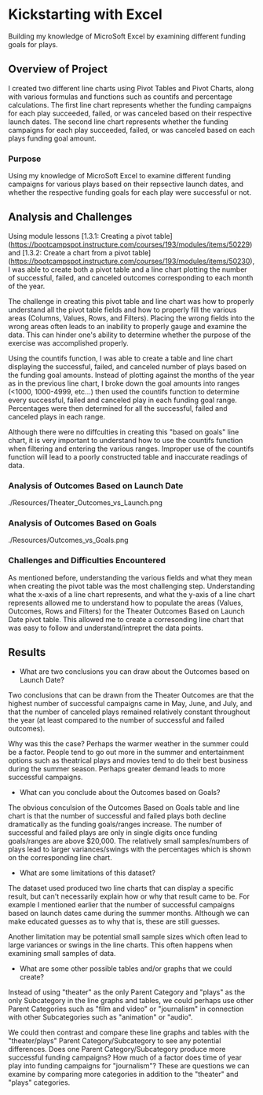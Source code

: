 # Kickstarting with Excel
Building my knowledge of MicroSoft Excel by examining different funding goals for plays.
## Overview of Project
I created two different line charts using Pivot Tables and Pivot Charts, along with various formulas and functions such as countifs and percentage calculations.  The first line chart represents whether the funding campaigns for each play succeeded, failed, or was canceled based on their respective launch dates.  The second line chart represents whether the funding campaigns for each play succeeded, failed, or was canceled based on each plays funding goal amount.
### Purpose
Using my knowledge of MicroSoft Excel to examine different funding campaigns for various plays based on their repsective launch dates, and whether the respective funding goals for each play were successful or not. 
## Analysis and Challenges
Using module lessons [1.3.1: Creating a pivot table] (https://bootcampspot.instructure.com/courses/193/modules/items/50229) and [1.3.2: Create a chart from a pivot table] (https://bootcampspot.instructure.com/courses/193/modules/items/50230), I was able to create both a pivot table and a line chart plotting the number of successful, failed, and canceled outcomes corresponding to each month of the year.

The challenge in creating this pivot table and line chart was how to properly understand all the pivot table fields and how to properly fill the various areas (Columns, Values, Rows, and Filters).  Placing the wrong fields into the wrong areas often leads to an inability to properly gauge and examine the data.  This can hinder one's ability to determine whether the purpose of the exercise was accomplished properly.

Using the countifs function, I was able to create a table and line chart displaying the successful, failed, and canceled number of plays based on the funding goal amounts.  Instead of plotting against the months of the year as in the previous line chart, I broke down the goal amounts into ranges (<1000, 1000-4999, etc...) then used the countifs function to determine every successful, failed and canceled play in each funding goal range.  Percentages were then determined for all the successful, failed and canceled plays in each range. 

Although there were no diffculties in creating this "based on goals" line chart, it is very important to understand how to use the countifs function when filtering and entering the various ranges.  Improper use of the countifs function will lead to a poorly constructed table and inaccurate readings of data.
### Analysis of Outcomes Based on Launch Date

./Resources/Theater_Outcomes_vs_Launch.png

### Analysis of Outcomes Based on Goals

./Resources/Outcomes_vs_Goals.png

### Challenges and Difficulties Encountered
As mentioned before, understanding the various fields and what they mean when creating the pivot table was the most challenging step.  Understanding what the x-axis of a line chart represents, and what the y-axis of a line chart represents allowed me to understand how to populate the areas (Values, Outcomes, Rows and Filters) for the Theater Outcomes Based on Launch Date pivot table.  This allowed me to create a corresonding line chart that was easy to follow and understand/intrepret the data points.  

## Results

- What are two conclusions you can draw about the Outcomes based on Launch Date?

Two conclusions that can be drawn from the Theater Outcomes are that the highest number of successful campaigns came in May, June, and July, and that the number of canceled plays remained relatively constant throughout the year (at least compared to the number of successful and failed outcomes).

Why was this the case?  Perhaps the warmer weather in the summer could be a factor.  People tend to go out more in the summer and entertainment options such as theatrical plays and movies tend to do their best business during the summer season.  Perhaps greater demand leads to more successful campaigns.

- What can you conclude about the Outcomes based on Goals?

The obvious conculsion of the Outcomes Based on Goals table and line chart is that the number of successful and failed plays both decline dramatically as the funding goals/ranges increase.  The number of successful and failed plays are only in single digits once funding goals/ranges are above $20,000.  The relatively small samples/numbers of plays lead to larger variances/swings with the percentages which is shown on the corresponding line chart.

- What are some limitations of this dataset?

The dataset used produced two line charts that can display a specific result, but can't necessarily explain how or why that result came to be.  For example I mentioned earlier that the number of successful campaigns based on launch dates came during the summer months.  Although we can make educated guesses as to why that is, these are still guesses.

Another limitation may be potential small sample sizes which often lead to large variances or swings in the line charts.  This often happens when examining small samples of data.

- What are some other possible tables and/or graphs that we could create?

Instead of using "theater" as the only Parent Category and "plays" as the only Subcategory in the line graphs and tables, we could perhaps use other Parent Categories such as "film and video" or "journalism" in connection with other Subcategories such as "animation" or "audio".  

We could then contrast and compare these line graphs and tables with the "theater/plays" Parent Category/Subcategory to see any potential differences.  Does one Parent Category/Subcategory produce more successful funding campaigns?  How much of a factor does time of year play into funding campaigns for "journalism"?  These are questions we can examine by comparing more categories in addition to the "theater" and "plays" categories.